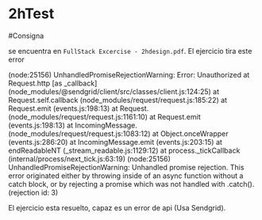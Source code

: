 # 2hTest

#Consigna 

se encuentra en `FullStack Excercise - 2hdesign.pdf`. El ejercicio tira este error

(node:25156) UnhandledPromiseRejectionWarning: Error: Unauthorized
    at Request.http [as _callback] (node_modules/@sendgrid/client/src/classes/client.js:124:25)
    at Request.self.callback (node_modules/request/request.js:185:22)
    at Request.emit (events.js:198:13)
    at Request.<anonymous> (node_modules/request/request.js:1161:10)
    at Request.emit (events.js:198:13)
    at IncomingMessage.<anonymous> (node_modules/request/request.js:1083:12)
    at Object.onceWrapper (events.js:286:20)
    at IncomingMessage.emit (events.js:203:15)
    at endReadableNT (_stream_readable.js:1129:12)
    at process._tickCallback (internal/process/next_tick.js:63:19)
(node:25156) UnhandledPromiseRejectionWarning: Unhandled promise rejection. This error originated either by throwing inside of an async function without a catch block, or by rejecting a promise which was not handled with .catch(). (rejection id: 3)

El ejercicio esta resuelto, capaz es un error de api (Usa Sendgrid). 